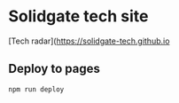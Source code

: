 # Solidgate tech site

[Tech radar](https://solidgate-tech.github.io

## Deploy to pages

```shell
npm run deploy 
```
